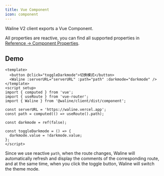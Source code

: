 ```yaml
---
title: Vue Component
icon: component
---
```


Waline V2 client exports a Vue Component.

All properties are reactive, you can find all supported properties in [Reference → Component Properties](../../reference/component.md).

<!-- more -->

## Demo

```vue
<template>
  <button @click="toggleDarkmode">切换模式</button>
  <Waline :serverURL="serverURL" :path="path" :darkmode="darkmode" />
</template>
<script setup>
import { computed } from 'vue';
import { useRoute } from 'vue-router';
import { Waline } from '@waline/client/dist/component';

const serverURL = 'https://waline.vercel.app';
const path = computed(() => useRoute().path);

const darkmode = ref(false);

const toggleDarkmode = () => {
  darkmode.value = !darkmode.value;
};
</script>
```

Since we use reactive `path`, when the route changes, Waline will automatically refresh and display the comments of the corresponding route, and at the same time, when you click the toggle button, Waline will switch the theme mode.
